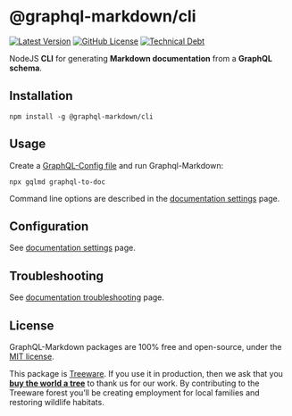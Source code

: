 # @graphql-markdown/cli

[![Latest Version](https://img.shields.io/npm/v/@graphql-markdown/cli?style=flat)](https://www.npmjs.com/package/@graphql-markdown/cli)
[![GitHub License](https://img.shields.io/github/license/graphql-markdown/graphql-markdown?style=flat)](https://raw.githubusercontent.com/graphql-markdown/graphql-markdown/main/LICENSE)
[![Technical Debt](https://sonarcloud.io/api/project_badges/measure?project=graphql-markdown_cli&metric=sqale_index)](https://sonarcloud.io/summary/new_code?id=graphql-markdown_cli)
<!--
[![Coverage](https://sonarcloud.io/api/project_badges/measure?project=graphql-markdown_cli&metric=coverage)](https://sonarcloud.io/summary/new_code?id=graphql-markdown_cli)
[![Mutation Score](https://img.shields.io/endpoint?label=mutation%20score&style=flat&url=https%3A%2F%2Fbadge-api.stryker-mutator.io%2Fgithub.com%2Fgraphql-markdown%2Fgraphql-markdown%2Fmain%3Fmodule%3Dcli)](https://dashboard.stryker-mutator.io/reports/github.com/graphql-markdown/graphql-markdown/main?module=cli)
-->

NodeJS **CLI** for generating **Markdown documentation** from a **GraphQL schema**.

## Installation

```shell
npm install -g @graphql-markdown/cli
```

## Usage

Create a [GraphQL-Config file](https://graphql-markdown.dev/docs/configuration#graphql-config) and run Graphql-Markdown:

```shell
npx gqlmd graphql-to-doc
```

Command line options are described in the [documentation settings](https://graphql-markdown.dev/docs/settings) page.

## Configuration

See [documentation settings](https://graphql-markdown.dev/docs/settings) page.

## Troubleshooting

See [documentation troubleshooting](https://graphql-markdown.dev/docs/troubleshooting) page.

## License

GraphQL-Markdown packages are 100% free and open-source, under the [MIT license](https://github.com/graphql-markdown/graphql-markdown/blob/main/LICENSE).

This package is [Treeware](https://treeware.earth). If you use it in production, then we ask that you [**buy the world a tree**](https://plant.treeware.earth/graphql-markdown/graphql-markdown) to thank us for our work. By contributing to the Treeware forest you’ll be creating employment for local families and restoring wildlife habitats.

